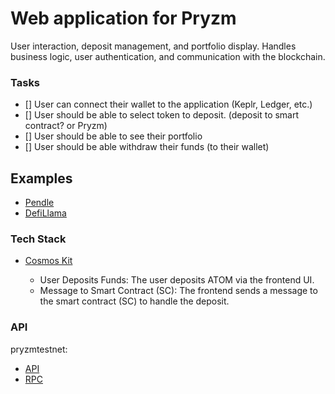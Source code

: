 # Web application for Pryzm

User interaction, deposit management, and portfolio display. Handles business logic, user authentication, and communication with the blockchain.

### Tasks

- [] User can connect their wallet to the application (Keplr, Ledger, etc.)
- [] User should be able to select token to deposit. (deposit to smart contract? or Pryzm)
- [] User should be able to see their portfolio
- [] User should be able withdraw their funds (to their wallet)

## Examples

- [Pendle](https://www.pendle.finance)
- [DefiLlama](https://defillama.com/protocol/pendle#information)

### Tech Stack

- [Cosmos Kit](https://docs.cosmology.zone/cosmos-kit)

  - User Deposits Funds: The user deposits ATOM via the frontend UI.
  - Message to Smart Contract (SC): The frontend sends a message to the smart contract (SC) to handle the deposit.

### API

pryzmtestnet:

- [API](https://testnet-api.pryzm.zone)
- [RPC](https://testnet-rpc.pryzm.zone)
